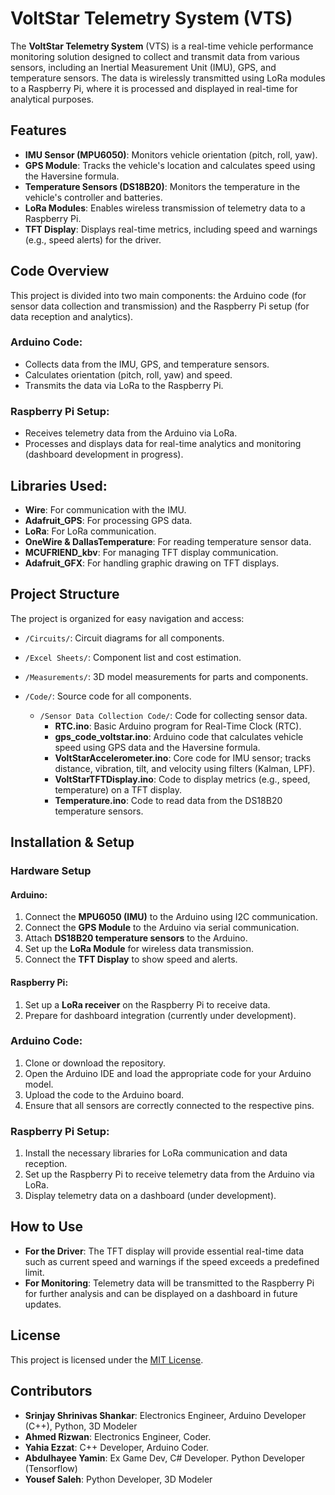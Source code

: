 # VoltStar Telemetry System (VTS)

The **VoltStar Telemetry System** (VTS) is a real-time vehicle performance monitoring solution designed to collect and transmit data from various sensors, including an Inertial Measurement Unit (IMU), GPS, and temperature sensors. The data is wirelessly transmitted using LoRa modules to a Raspberry Pi, where it is processed and displayed in real-time for analytical purposes.

## Features
- **IMU Sensor (MPU6050)**: Monitors vehicle orientation (pitch, roll, yaw).
- **GPS Module**: Tracks the vehicle's location and calculates speed using the Haversine formula.
- **Temperature Sensors (DS18B20)**: Monitors the temperature in the vehicle's controller and batteries.
- **LoRa Modules**: Enables wireless transmission of telemetry data to a Raspberry Pi.
- **TFT Display**: Displays real-time metrics, including speed and warnings (e.g., speed alerts) for the driver.

## Code Overview
This project is divided into two main components: the Arduino code (for sensor data collection and transmission) and the Raspberry Pi setup (for data reception and analytics).

### Arduino Code:
- Collects data from the IMU, GPS, and temperature sensors.
- Calculates orientation (pitch, roll, yaw) and speed.
- Transmits the data via LoRa to the Raspberry Pi.

### Raspberry Pi Setup:
- Receives telemetry data from the Arduino via LoRa.
- Processes and displays data for real-time analytics and monitoring (dashboard development in progress).

## Libraries Used:
- **Wire**: For communication with the IMU.
- **Adafruit_GPS**: For processing GPS data.
- **LoRa**: For LoRa communication.
- **OneWire & DallasTemperature**: For reading temperature sensor data.
- **MCUFRIEND_kbv**: For managing TFT display communication.
- **Adafruit_GFX**: For handling graphic drawing on TFT displays.

## Project Structure
The project is organized for easy navigation and access:

- `/Circuits/`: Circuit diagrams for all components.
- `/Excel Sheets/`: Component list and cost estimation.
- `/Measurements/`: 3D model measurements for parts and components.
- `/Code/`: Source code for all components.

  - `/Sensor Data Collection Code/`: Code for collecting sensor data.
    - **RTC.ino**: Basic Arduino program for Real-Time Clock (RTC).
    - **gps_code_voltstar.ino**: Arduino code that calculates vehicle speed using GPS data and the Haversine formula.
    - **VoltStarAccelerometer.ino**: Core code for IMU sensor; tracks distance, vibration, tilt, and velocity using filters (Kalman, LPF).
    - **VoltStarTFTDisplay.ino**: Code to display metrics (e.g., speed, temperature) on a TFT display.
    - **Temperature.ino**: Code to read data from the DS18B20 temperature sensors.

## Installation & Setup

### Hardware Setup

#### Arduino:
1. Connect the **MPU6050 (IMU)** to the Arduino using I2C communication.
2. Connect the **GPS Module** to the Arduino via serial communication.
3. Attach **DS18B20 temperature sensors** to the Arduino.
4. Set up the **LoRa Module** for wireless data transmission.
5. Connect the **TFT Display** to show speed and alerts.

#### Raspberry Pi:
1. Set up a **LoRa receiver** on the Raspberry Pi to receive data.
2. Prepare for dashboard integration (currently under development).

### Arduino Code:
1. Clone or download the repository.
2. Open the Arduino IDE and load the appropriate code for your Arduino model.
3. Upload the code to the Arduino board.
4. Ensure that all sensors are correctly connected to the respective pins.

### Raspberry Pi Setup:
1. Install the necessary libraries for LoRa communication and data reception.
2. Set up the Raspberry Pi to receive telemetry data from the Arduino via LoRa.
3. Display telemetry data on a dashboard (under development).

## How to Use

- **For the Driver**: The TFT display will provide essential real-time data such as current speed and warnings if the speed exceeds a predefined limit.
- **For Monitoring**: Telemetry data will be transmitted to the Raspberry Pi for further analysis and can be displayed on a dashboard in future updates.

## License
This project is licensed under the [MIT License](LICENSE).

## Contributors
- **Srinjay Shrinivas Shankar**: Electronics Engineer, Arduino Developer (C++), Python, 3D Modeler
- **Ahmed Rizwan**:  Electronics Engineer, Coder.
- **Yahia Ezzat**: C++ Developer, Arduino Coder.
- **Abdulhayee Yamin**: Ex Game Dev, C# Developer. Python Developer (Tensorflow)
- **Yousef Saleh**: Python Developer, 3D Modeler
